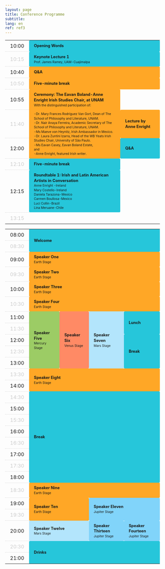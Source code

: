 ```yaml
---
layout: page
title: Conference Programme
subtitle:
lang: en
ref: ref3
---
```


<style>
table {
  width: 100%;
  max-width: 50rem;
}
table tr:nth-child(even) th {
  color: #ccc;
  font-weight: normal;
}
table th, table td {
  padding: 0.5rem 1rem;
}
table th {
  font-weight: normal;
  border-top: thin dotted #ccc;
}
table td {
  font-size: 0.8rem;
  font-weight: bold;
  line-height: 1.4;
  border-radius: 0.2rem;
  transition: opacity 0.3s ease;
}
table td > span {
  font-size: 0.8em;
  font-weight: normal;
  display: block;
  width: 100%;
}
.stage-earth {
  background-color: #FFA726;
}
.stage-mercury {
  background-color: #9CCC65;
}
.stage-venus {
  background-color: #FF8A65;
}
.stage-mars {
  background-color: #B3E5FC;
}
.stage-jupiter {
  background-color: #81D4FA;
}
.stage-saturn {
  background-color: #26C6DA;
}

</style>

  <body>
  <table>
    <tr>
      <th>10:00</th>
      <td colspan="4" rowspan="1" class="stage-saturn">Opening Words</td>
    </tr>
    <tr>
      <th>10:15</th>
      <td colspan="4" rowspan="1" class="stage-saturn">Keynote Lecture 1<span>Prof. James Ramey, UAM-Cuajimalpa</span></td>
    </tr>
    <tr>
      <th>10:40</th>
      <td colspan="4" class="stage-earth">Q&A</td>
    </tr>
    <tr>
      <th>10:50</th>
      <td colspan="4" class="stage-earth">Five-minute break</td>
    </tr>
    <tr>
      <th>10:55</th>
      <td rowspan="3" class="stage-earth">Ceremony: The Eavan Boland-Anne Enright Irish Studies Chair, at UNAM
      <span>
      With the distinguished participation of:<br><br>
      -Dr. Mary Frances Rodríguez Van Gort, Dean of The School of Philosophy and Literature, UNAM.<br>
      -Dr. Nair Anaya Ferreira, Academic Secretary of The School of Philosophy and Literature, UNAM.<br>
      -Ms Maeve von Heynitz, Irish Ambassador in Mexico.<br>
      -Dr. Laura Zuntini Izarra, Head of the WB Yeats Irish Studies Chair, University of São Paulo.<br>
      -Ms Eavan Casey, Eavan Boland Estate,<br>
      and<br>
      -Anne Enright, featured Irish writer.
      </span></td>
    </tr>
    <tr>
      <th>11:40</th>
      <td rowspan="1" class="stage-earth">Lecture by Anne Enright</td>
    </tr>
    <tr>
      <th>12:00</th>
      <td rowspan="1" class="stage-saturn">Q&A</td>
    </tr>
    <tr>
      <th>12:10</th>
      <td rowspan="1" class="stage-saturn">Five-minute break</td>
    </tr>
    <tr>
      <th>12:15</th>
      <td rowspan="1" class="stage-saturn">Roundtable 1: Irish and Latin American Artists in Conversation<br>
      <span>Anne Enright -Ireland<br>
      Mary Costello-Ireland<br>
      Daniela Tarazona-Mexico<br>
      Carmen Boullosa-Mexico<br>
      Luci Collin-Brazil<br>
      Lina Meruane-Chile</span></td>
    </tr>
    <tr>
      <th>13:15</th>
    </tr>
</table>

<table>
  <tr>
    <th>08:00</th>
    <td colspan="4" rowspan="2" class="stage-saturn">Welcome</td>
  </tr>
  <tr>
    <th>08:30</th>
  </tr>
  <tr>
    <th>09:00</th>
    <td colspan="4" class="stage-earth">Speaker One <span>Earth Stage</span></td>
  </tr>
  <tr>
    <th>09:30</th>
    <td colspan="4" class="stage-earth">Speaker Two <span>Earth Stage</span></td>
  </tr>
  <tr>
    <th>10:00</th>
    <td colspan="4" class="stage-earth">Speaker Three <span>Earth Stage</span></td>
  </tr>
  <tr>
    <th>10:30</th>
    <td colspan="4" class="stage-earth">Speaker Four <span>Earth Stage</span></td>
  </tr>
  <tr>
    <th>11:00</th>
    <td rowspan="5" class="stage-mercury">Speaker Five <span>Mercury Stage</span></td>
    <td rowspan="5" class="stage-venus">Speaker Six <span>Venus Stage</span></td>
    <td rowspan="5" class="stage-mars">Speaker Seven <span>Mars Stage</span></td>
    <td rowspan="2" class="stage-saturn">Lunch</td>
  </tr>
  <tr>
    <th>11:30</th>
  </tr>
  <tr>
    <th>12:00</th>
    <td rowspan="3" class="stage-saturn">Break</td>
  </tr>
  <tr>
    <th>12:30</th>
  </tr>
  <tr>
    <th>13:00</th>
  </tr>
  <tr>
    <th>13:30</th>
    <td colspan="4" rowspan="2" class="stage-earth">Speaker Eight <span>Earth Stage</span></td>
  </tr>
  <tr>
    <th>14:00</th>
  </tr>
  <tr>
    <th>14:30</th>
    <td colspan="4" rowspan="8" class="stage-saturn">Break</td>
  </tr>
  <tr>
    <th>15:00</th>
  </tr>
  <tr>
    <th>15:30</th>
  </tr>
  <tr>
    <th>16:00</th>
  </tr>
  <tr>
    <th>16:30</th>
  </tr>
  <tr>
    <th>17:00</th>
  </tr>
  <tr>
    <th>17:30</th>
  </tr>
  <tr>
    <th>18:00</th>
  </tr>
  <tr>
    <th>18:30</th>
    <td colspan="4" class="stage-earth">Speaker Nine <span>Earth Stage</span></td>
  </tr>
  <tr>
    <th>19:00</th>
    <td colspan="2" rowspan="2" class="stage-earth">Speaker Ten <span>Earth Stage</span></td>
    <td colspan="2" rowspan="2" class="stage-jupiter">Speaker Eleven <span>Jupiter Stage</span></td>
  </tr>
  <tr>
    <th>19:30</th>
  </tr>
  <tr>
    <th>20:00</th>
    <td colspan="2" class="stage-mars">Speaker Twelve <span>Mars Stage</span></td>
    <td class="stage-jupiter">Speaker Thirteen <span>Jupiter Stage</span></td>
    <td class="stage-jupiter">Speaker Fourteen <span>Jupiter Stage</span></td>
  </tr>
  <tr>
    <th>20:30</th>
    <td colspan="4" rowspan="2" class="stage-saturn">Drinks</td>
  </tr>
  <tr>
    <th>21:00</th>
  </tr>
</table>
  </body>
